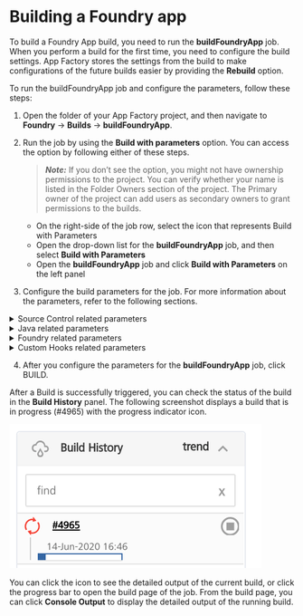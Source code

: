                           

Building a Foundry app
=====================

To build a Foundry App build, you need to run the **buildFoundryApp** job. When you perform a build for the first time, you need to configure the build settings. App Factory stores the settings from the build to make configurations of the future builds easier by providing the **Rebuild** option.

To run the buildFoundryApp job and configure the parameters, follow these steps:

1.  Open the folder of your App Factory project, and then navigate to **Foundry** → **Builds** → **buildFoundryApp**.
2.  Run the job by using the **Build with parameters** option. You can access the option by following either of these steps.  
    
    > **_Note:_** If you don’t see the option, you might not have ownership permissions to the project. You can verify whether your name is listed in the Folder Owners section of the project. The Primary owner of the project can add users as secondary owners to grant permissions to the builds.
    
    *   On the right-side of the job row, select the icon that represents Build with Parameters
    *   Open the drop-down list for the **buildFoundryApp** job, and then select **Build with Parameters**
    *   Open the **buildFoundryApp** job and click **Build with Parameters** on the left panel
3.  Configure the build parameters for the job. For more information about the parameters, refer to the following sections.  
    
    
<details close markdown="block"><summary>Source Control related parameters</summary>
    
   <table style="width: 80%;mc-table-style: url('Resources/TableStyles/Basic.css');" class="TableStyle-Basic" cellspacing="0"><colgroup><col class="TableStyle-Basic-Column-Column1"><col class="TableStyle-Basic-Column-Column1"></colgroup><tbody><tr class="TableStyle-Basic-Body-Body1"><th class="TableStyle-Basic-BodyE-Column1-Body1">Parameter</th><th class="TableStyle-Basic-BodyD-Column1-Body1">Description</th></tr><tr class="TableStyle-Basic-Body-Body1"><td class="TableStyle-Basic-BodyB-Column1-Body1">SCM_BRANCH</td><td class="TableStyle-Basic-BodyA-Column1-Body1">Specifies the branch, release tag, or the commit ID of the repository that contains the source code of the Foundry app.</td></tr></tbody></table>
    
</details>
<details close markdown="block"><summary>Java related parameters</summary>
    
> **_Important:_** The JAR files that you want to use for your project must follow the Maven naming convention. For more information, refer to [JAR file naming convention](#JAR).
    
   <table style="width: 80%;mc-table-style: url('Resources/TableStyles/Basic.css');" class="TableStyle-Basic" cellspacing="0"><colgroup><col class="TableStyle-Basic-Column-Column1"><col class="TableStyle-Basic-Column-Column1"></colgroup><tbody><tr class="TableStyle-Basic-Body-Body1"><th class="TableStyle-Basic-BodyE-Column1-Body1">Parameter</th><th class="TableStyle-Basic-BodyD-Column1-Body1">Description</th></tr><tr class="TableStyle-Basic-Body-Body1"><td class="TableStyle-Basic-BodyE-Column1-Body1">CLEAN_JAVA_ASSETS</td><td class="TableStyle-Basic-BodyD-Column1-Body1">Specifies whether App Factory must remove the JAR files of the Foundry source code that are stored in the repository before the app is imported to Foundry.You can use the parameter with BUILD_JAVA_ASSETS to clean the existing JAR files, and then use the JAR files that are built by the Maven POM scripts in the build pipeline.</td></tr><tr class="TableStyle-Basic-Body-Body1"><td class="TableStyle-Basic-BodyE-Column1-Body1">BUILD_JAVA_ASSETS</td><td class="TableStyle-Basic-BodyD-Column1-Body1">Specifies whether App Factory must build and import the Java dependencies from the repository. If this parameter is enabled, App Factory checks out the Java source code, compiles it, packages it, and then bundles it with the Foundry app.If this parameter is enabled, App Factory displays the following build parameters:JAVA_PROJECTS_DIRMVN_GOALS_AND_OPTIONS<span class="autonumber"><span><b><i><span style="color: #0a9c4a;" class="mcFormatColor">Note: </span></i></b></span></span>Only Maven 3 is supported as the Java build mechanism.</td></tr><tr class="TableStyle-Basic-Body-Body1"><td class="TableStyle-Basic-BodyE-Column1-Body1"><a name="JAVA_PROJECTS_DIR"></a>JAVA_PROJECTS_DIR</td><td class="TableStyle-Basic-BodyD-Column1-Body1">Specifies the path of the directory that contains the Java assets that you want to build.For example, if your Java assets are stored in <code class="file_names">path/to/Java/Asset1</code> and <code class="file_names">path/to/Java/Asset2</code>, the Java directory is <code class="file_names">path/to/Java</code>.If your Java assets are stored in a separate repository, add the name of the repository as a prefix to the path of the directory.For example, if your repository name is <code class="file_names">JavaRepo.git</code>, and your Java assets are stored in <code class="file_names">path/to/Java</code>, the Java directory is <code class="file_names">JavaRepo/path/to/Java</code>.<span class="autonumber"><span><b><i><span style="color: #0a9c4a;" class="mcFormatColor">Note: </span></i></b></span></span>This parameter is displayed only if BUILD_JAVA_ASSETS is enabled.</td></tr><tr class="TableStyle-Basic-Body-Body1"><td class="TableStyle-Basic-BodyB-Column1-Body1">MVN_GOALS_AND_OPTIONS</td><td class="TableStyle-Basic-BodyA-Column1-Body1">Specifies the Maven goals that you want to run to build the Java assets. You can also add command line options for the mvn command.The default Maven goals are: <code class="codefirst">clean package</code>.You can invoke Maven with a different set of goals, maven profiles, or additional arguments by using the -D option.For example: <code class="codefirst">clean package -DskipTests -Darg1=foo1 -Darg2=foo2</code><span class="autonumber"><span><b><i><span style="color: #0a9c4a;" class="mcFormatColor">Note: </span></i></b></span></span>This parameter is displayed only if BUILD_JAVA_ASSETS is enabled.</td></tr></tbody></table>
    
</details>
<details close markdown="block"><summary>Foundry related parameters</summary>
    
  <table style="mc-table-style: url('Resources/TableStyles/Basic.css');width: 80%;" class="TableStyle-Basic" cellspacing="0"><colgroup><col class="TableStyle-Basic-Column-Column1"><col class="TableStyle-Basic-Column-Column1"></colgroup><tbody><tr class="TableStyle-Basic-Body-Body1"><th class="TableStyle-Basic-BodyE-Column1-Body1">Parameter</th><th class="TableStyle-Basic-BodyD-Column1-Body1">Description</th></tr><tr class="TableStyle-Basic-Body-Body1"><td class="TableStyle-Basic-BodyE-Column1-Body1">FOUNDRY_APP_CONFIG</td><td class="TableStyle-Basic-BodyD-Column1-Body1">Specifies the configuration that App Factory uses to connect the Iris (client) app to corresponding Foundry (server) app.The configuration includes the hosting type, cloud account, environment name, and the Foundry app name.The build pipeline refers to this parameter for the Foundry Account details to Import and Publish the app. For more information, refer to <a href="ManagingCredentials.html#Adding_Foundry" target="_blank">Adding new VoltMX Foundry App Config</a>.</td></tr><tr class="TableStyle-Basic-Body-Body1"><td class="TableStyle-Basic-BodyE-Column1-Body1">IMPORT</td><td class="TableStyle-Basic-BodyD-Column1-Body1">Specifies whether App Factory must import the Foundry app to the Foundry cloud that is specified in the FOUNDRY_APP_CONFIG.If the parameter is disabled and you want to import the app, you must download the package from the link that is shared in the email and manually import it to Foundry.If this parameter is enabled, App Factory displays the following build parameters:FOUNDRY_CREDENTIALS_IDIMPORT_FOUNDRY_APP_VERSIONPUBLISH<span class="autonumber"><span><b><i><span style="color: #0a9c4a;" class="mcFormatColor">Note: </span></i></b></span></span>To publish the Foundry app to an environment, you must import the app to the Foundry cloud.</td></tr><tr class="TableStyle-Basic-Body-Body1"><td class="TableStyle-Basic-BodyE-Column1-Body1">FOUNDRY_CREDENTIALS_ID</td><td class="TableStyle-Basic-BodyD-Column1-Body1">Specifies the credentials that App Factory uses to import and publish the app to the Foundry cloud. The Foundry cloud must be specified in the FOUNDRY_APP_CONFIG. For more information, refer to <a href="ManagingCredentials.html#Cloud" target="_blank">Adding New Cloud Credentials</a>.<span class="autonumber"><span><b><i><span style="color: #0a9c4a;" class="mcFormatColor">Note: </span></i></b></span></span>This parameter is displayed only if IMPORT is enabled.</td></tr><tr class="TableStyle-Basic-Body-Body1"><td class="TableStyle-Basic-BodyE-Column1-Body1">IMPORT_FOUNDRY_APP_VERSION</td><td class="TableStyle-Basic-BodyD-Column1-Body1">Specifies the location from which the version of the Foundry app is fetched.To fetch the app version, you can use either of these sources:<b>Meta.json</b> file that is stored in the repositoryFOUNDRY_APP_CONFIG parameterType the version manually<div class="Note" data-mc-autonum="<b><i><span style=&quot;color: #0a9c4a;&quot; class=&quot;mcFormatColor&quot;>Note: </span></i></b>"><span class="autonumber"><span><b><i><span style="color: #0a9c4a;" class="mcFormatColor">Note: </span></i></b></span></span>If you select the <b>Type it in</b> option, App Factory displays the FOUNDRY_APP_VERSION parameter.This parameter is displayed only if IMPORT is enabled.</div></td></tr><tr class="TableStyle-Basic-Body-Body1"><td class="TableStyle-Basic-BodyE-Column1-Body1">FOUNDRY_APP_VERSION</td><td class="TableStyle-Basic-BodyD-Column1-Body1">Specifies the version of the Foundry app that you want to import.The version must be in the format &lt;major&gt;.&lt;minor&gt;, for example: <b>1.0</b> or <b>999.99</b>. The major version must be between 1 and 999, and the minor version must be between 1 and 99.<span class="autonumber"><span><b><i><span style="color: #0a9c4a;" class="mcFormatColor">Note: </span></i></b></span></span>This parameter is applicable only if the IMPORT_FOUNDRY_APP_VERSION is selected as <b>Type it in</b>.</td></tr><tr class="TableStyle-Basic-Body-Body1"><td class="TableStyle-Basic-BodyE-Column1-Body1">PUBLISH</td><td class="TableStyle-Basic-BodyD-Column1-Body1">Specifies whether App Factory must publish the app to the Foundry environment.If the parameter is disabled and you want to publish the app to a run-time environment, you need to manually publish the app from the Foundry console.If you enable this parameter, App Factory displays the following parameters:SERVICE_CONFIG_PATH<span class="autonumber"><span><b><i><span style="color: #0a9c4a;" class="mcFormatColor">Note: </span></i></b></span></span>This parameter is displayed only if IMPORT is enabled.</td></tr><tr class="TableStyle-Basic-Body-Body1"><td class="TableStyle-Basic-BodyB-Column1-Body1"><a name="SERVICE_CONFIG"></a>SERVICE_CONFIG_PATH</td><td class="TableStyle-Basic-BodyA-Column1-Body1">Specifies the path to the service configuration JSON file relative to the root of the source code repository. For information about service configuration, refer to <a href="../../../Foundry/voltmx_foundry_user_guide/Content/ServiceConfigProfile.html" target="_blank">Managing Service Profiles</a>.<span class="autonumber"><span><b><i><span style="color: #ff6600;" class="mcFormatColor">Important: </span></i></b></span></span>This parameter is only applicable for Foundry Console versions V9SP2 or later.App Factory supports custom locations for the configuration file, but HCL recommends naming the folder <code class="codefirst" style="font-size: 11pt;">configuration</code>. HCL also recommends naming every JSON file after the environment it is meant for. For example: If your environment is called <b>Test Env</b>, your configuration file should be <code class="codefirst" style="font-size: 11pt;">configuration/Test_Env.json</code>.<span class="autonumber"><span><b><i><span style="color: #0a9c4a;" class="mcFormatColor">Note: </span></i></b></span></span>This parameter is displayed only if the <code class="codefirst">PUBLISH</code> parameter is selected.</td></tr></tbody></table>
    
</details>
<details close markdown="block"><summary>Custom Hooks related parameters</summary>
    
  <table style="width: 80%;mc-table-style: url('Resources/TableStyles/Basic.css');" class="TableStyle-Basic" cellspacing="0"><colgroup><col class="TableStyle-Basic-Column-Column1"><col class="TableStyle-Basic-Column-Column1"></colgroup><tbody><tr class="TableStyle-Basic-Body-Body1"><th class="TableStyle-Basic-BodyE-Column1-Body1">Parameter</th><th class="TableStyle-Basic-BodyD-Column1-Body1">Description</th></tr><tr class="TableStyle-Basic-Body-Body1"><td class="TableStyle-Basic-BodyB-Column1-Body1">RUN_CUSTOM_HOOKS</td><td class="TableStyle-Basic-BodyA-Column1-Body1">Specifies whether Custom Hooks must be run as part of the build pipeline. If this parameter is disabled, App Factory does not run Custom Hooks in the build pipeline.</td></tr></tbody></table>

</details>
    
4.  After you configure the parameters for the **buildFoundryApp** job, click BUILD.

After a Build is successfully triggered, you can check the status of the build in the **Build History** panel. The following screenshot displays a build that is in progress (#4965) with the progress indicator icon.

![](Resources/Images/Foundry_buildStatus.png)

You can click the icon to see the detailed output of the current build, or click the progress bar to open the build page of the job. From the build page, you can click **Console Output** to display the detailed output of the running build.


